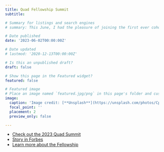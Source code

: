 ```yaml
---
title: Quad Fellowship Summit
subtitle:

# Summary for listings and search engines
# summary: This June, I had the pleasure of joining the first ever cohort of #QuadFellows: a group of young scholars and founders dedicated to the world’s leading #STEM challenges. At the summit, I had the opportunity to engage in thought-provoking discussion and talk to leading voices in government, academia, and industry on ways we can leverage STEM for social good -- feeling humbled and inspired! The @QuadFellowship is an initiative, operated by Schmidt Futures, to develop a global network of scientists and technologists committed to advancing collaborations in the private, public, and academic sectors in each of the Quad countries. (photos: c/o Quad Fellowship)

# Date published
date: '2023-06-02T00:00:00Z'

# Date updated
# lastmod: '2020-12-13T00:00:00Z'

# Is this an unpublished draft?
draft: false

# Show this page in the Featured widget?
featured: false

# Featured image
# Place an image named `featured.jpg/png` in this page's folder and customize its options here.
image:
  caption: 'Image credit: [**Unsplash**](https://unsplash.com/photos/CpkOjOcXdUY)'
  focal_point: ''
  placement: 2
  preview_only: false

---
```


- [Check out the 2023 Quad Summit](https://www.linkedin.com/posts/studymelbourne_2023-quad-fellowship-summit-activity-7075261128079011840-q8TP?utm_source=share&utm_medium=member_desktop)
- [Story in Forbes](https://www.forbes.com/sites/michaeltnietzel/2022/12/27/inaugural-50000-quad-fellowships-awarded-to-25-american-students/?sh=44bf1005a360)
- [Learn more about the Fellowship](https://www.quadfellowship.org/)
